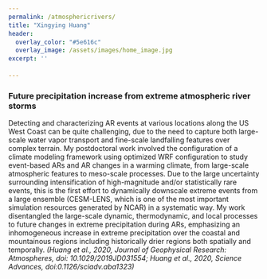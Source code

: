 ```yaml
---
permalink: /atmosphericrivers/
title: "Xingying Huang"
header:
  overlay_color: "#5e616c"
  overlay_image: /assets/images/home_image.jpg
excerpt: ''

---
```


###  Future precipitation increase from extreme atmospheric river storms

Detecting and characterizing AR events at various locations along the US West Coast can be quite challenging, due to the need to capture both large-scale water vapor transport and fine-scale landfalling features over complex terrain. My postdoctoral work involved the configuration of a climate modeling framework using optimized WRF configuration to study event-based ARs and AR changes in a warming climate, from large-scale atmospheric features to meso-scale processes. Due to the large uncertainty surrounding intensification of high-magnitude and/or statistically rare events, this is the first effort to dynamically downscale extreme events from a large ensemble (CESM-LENS, which is one of the most important simulation resources generated by NCAR) in a systematic way. My work disentangled the large-scale dynamic, thermodynamic, and local processes to future changes in extreme precipitation during ARs, emphasizing an inhomogeneous increase in extreme precipitation over the coastal and mountainous regions including historically drier regions both spatially and temporally. 
_(Huang et al., 2020, Journal of Geophysical Research: Atmospheres, doi: 10.1029/2019JD031554; Huang et al., 2020, Science Advances, doi:0.1126/sciadv.aba1323)_

<!--   - image_path: /assets/images/papers/ar_fig_1.jpg
 -->
<!-- <p align='center'>  
 -->  
<!-- <img src='/assets/images/papers/ar_fig_1.jpg' width='440'/>
 --><!-- </p>
 -->

![](/assets/images/papers/ARmodeling_fig1.jpg){: .align-center width="800px" }

**Figure 1. Smooth-topo versus native grid extreme AR precipitation.** (a) Same as Figure 3a but for the output from smooth-topo simulations. (b) Smoothed topography versus native-grid accumulated total precipitation for all of the AR events over each region. Note: (1) The scatter points include grid-box values with event-total above 20 mm from corresponding ARs; (2) 𝑦 = x line is also depicted as a visual aid; and (3) dashed lines at certain thresholds are also added for better illustration. (***From Huang et al., 2020, JGR-Atmospheres***)

![](/assets/images/papers/ar_fig_1.jpg){: .align-center width="900px" }

**Figure 2: Spatial distributions of moisture fluxes from the 60 historical (left) and future (right) AR events (WRF 81 km) under the RCP8.5 forcing scenario.** a) Composite hourly instantaneous IVT map showing the moisture flux transport pattern averaged over each of the 60 ARs for each period at the time of maximum hourly precipitation over California. b) Geographical distributions of the AR events, with each open circle denoting the locations at 12-hourly time intervals. The location is defined as the grid box with maximum IVT value; color shading denotes IVT magnitude). (***From Huang et al., 2020, Science Advances***)



---
